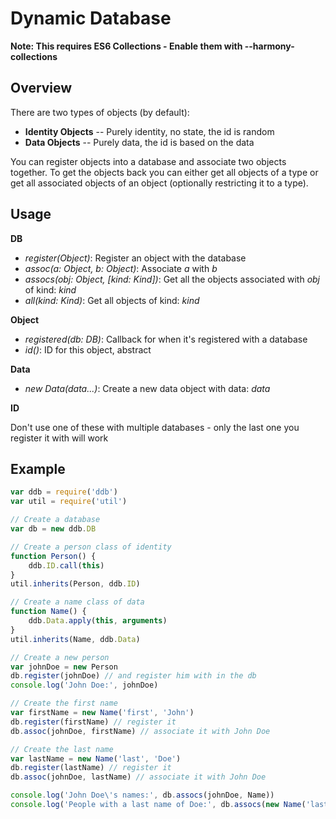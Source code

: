 # Dynamic Database

__Note: This requires ES6 Collections - Enable them with --harmony-collections__

## Overview
There are two types of objects (by default):
- **Identity Objects** -- Purely identity, no state, the id is random
- **Data Objects** -- Purely data, the id is based on the data

You can register objects into a database and associate two objects together.
To get the objects back you can either get all objects of a type or get all associated objects of an object (optionally restricting it to a type).

## Usage
**DB**

- *register(Object)*: Register an object with the database
- *assoc(a: Object, b: Object)*: Associate *a* with *b*
- *assocs(obj: Object, [kind: Kind])*: Get all the objects associated with *obj* of kind: *kind*
- *all(kind: Kind)*: Get all objects of kind: *kind*

**Object**

- *registered(db: DB)*: Callback for when it's registered with a database
- *id()*: ID for this object, abstract

**Data**

- *new Data(data...)*: Create a new data object with data: *data*

**ID**

Don't use one of these with multiple databases - only the last one you register it with will work

## Example

```javascript
var ddb = require('ddb')
var util = require('util')

// Create a database
var db = new ddb.DB

// Create a person class of identity
function Person() {
	ddb.ID.call(this)
}
util.inherits(Person, ddb.ID)

// Create a name class of data
function Name() {
	ddb.Data.apply(this, arguments)
}
util.inherits(Name, ddb.Data)

// Create a new person
var johnDoe = new Person
db.register(johnDoe) // and register him with in the db
console.log('John Doe:', johnDoe)

// Create the first name
var firstName = new Name('first', 'John')
db.register(firstName) // register it
db.assoc(johnDoe, firstName) // associate it with John Doe

// Create the last name
var lastName = new Name('last', 'Doe')
db.register(lastName) // register it
db.assoc(johnDoe, lastName) // associate it with John Doe

console.log('John Doe\'s names:', db.assocs(johnDoe, Name))
console.log('People with a last name of Doe:', db.assocs(new Name('last', 'Doe')))
```
